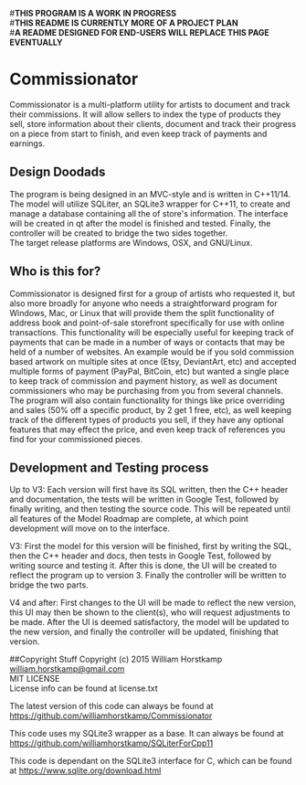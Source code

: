 #**THIS PROGRAM IS A WORK IN PROGRESS**  
#**THIS README IS CURRENTLY MORE OF A PROJECT PLAN**  
#**A README DESIGNED FOR END-USERS WILL REPLACE THIS PAGE EVENTUALLY**  
  
  
# Commissionator
Commissionator is a multi-platform utility for artists to document and track their commissions.
It will allow sellers to index the type of products they sell, store information about their clients, 
document and track their progress on a piece from start to finish, and even keep track of payments and earnings.  
  
## Design Doodads
The program is being designed in an MVC-style and is written in C++11/14. The model will utilize SQLiter, an SQLite3 wrapper for C++11, to create
and manage a database containing all the of store's information. The interface will be created in qt after the model is finished and tested.  Finally, the controller will be created to bridge the two sides together.   
The target release platforms are
Windows, OSX, and GNU/Linux.  
  
## Who is this for?  
Commissionator is designed first for a group of artists who requested it, but also more broadly for anyone who needs a straightforward program for Windows, Mac, or Linux that will provide them the split functionality of address book and point-of-sale storefront specifically for use with online transactions. This functionality will be especially useful for keeping track of payments that can be made in a number of ways or contacts that may be held of a number of websites. An example would be if you sold commission based artwork on multiple sites at once (Etsy, DeviantArt, etc) and accepted multiple forms of payment (PayPal, BitCoin, etc) but wanted a single place to keep track of commission and payment history, as well as document commissioners who may be purchasing from you from several channels. The program will also contain functionality for things like price overriding and sales (50% off a specific product, by 2 get 1 free, etc), as well keeping track of the different types of products you sell, if they have any optional features that may effect the price, and even keep track of references you find for your commissioned pieces.  
  
## Development and Testing process
Up to V3: Each version will first have its SQL written, then the C++ header and documentation, 
the tests will be written in Google Test, followed by finally writing, and then testing the source code. This will be repeated until all features of the Model Roadmap are complete, at which point development will move on to the interface.  
  
V3: First the model for this version will be finished, first by writing the SQL, then the C++ header and docs, then tests in Google Test, followed by writing source and testing it. After this is done, the UI will be created to reflect the program up to version 3. Finally the controller will be written to bridge the two parts.  
  
V4 and after: First changes to the UI will be made to reflect the new version, this UI may then be shown to the client(s), who will request adjustments to be made. After the UI is deemed satisfactory, the model will be updated to the new version, and finally the controller will be updated, finishing that version.  
  
##Copyright Stuff
Copyright (c) 2015 William Horstkamp  
william.horstkamp@gmail.com  
MIT LICENSE  
License info can be found at license.txt  

The latest version of this code can always be found at  
https://github.com/williamhorstkamp/Commissionator

This code uses my SQLite3 wrapper as a base. It can always be found at
https://github.com/williamhorstkamp/SQLiterForCpp11

This code is dependant on the SQLite3 interface for C, which can be found at
https://www.sqlite.org/download.html
